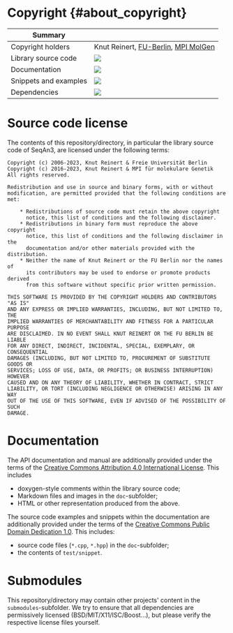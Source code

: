 # Copyright {#about_copyright}

| Summary                   |                                                                                            |
|---------------------------|--------------------------------------------------------------------------------------------|
| Copyright holders         | Knut Reinert, [FU-Berlin](https://fu-berlin.de), [MPI MolGen](https://www.molgen.mpg.de/)  |
| Library source code       | ![](doc/about/copyright/bsdl_badge.svg)                                                    |
| Documentation             | ![](doc/about/copyright/ccby_badge.svg)                                                    |
| Snippets and examples     | ![](doc/about/copyright/cc0_badge.svg)                                                     |
| Dependencies              | ![](doc/about/copyright/copyfree_badge.svg)                                                |

# Source code license

The contents of this repository/directory, in particular the library
source code of SeqAn3, are licensed under the following terms:

```
Copyright (c) 2006-2023, Knut Reinert & Freie Universität Berlin
Copyright (c) 2016-2023, Knut Reinert & MPI für molekulare Genetik
All rights reserved.

Redistribution and use in source and binary forms, with or without
modification, are permitted provided that the following conditions are met:

    * Redistributions of source code must retain the above copyright
      notice, this list of conditions and the following disclaimer.
    * Redistributions in binary form must reproduce the above copyright
      notice, this list of conditions and the following disclaimer in the
      documentation and/or other materials provided with the distribution.
    * Neither the name of Knut Reinert or the FU Berlin nor the names of
      its contributors may be used to endorse or promote products derived
      from this software without specific prior written permission.

THIS SOFTWARE IS PROVIDED BY THE COPYRIGHT HOLDERS AND CONTRIBUTORS "AS IS"
AND ANY EXPRESS OR IMPLIED WARRANTIES, INCLUDING, BUT NOT LIMITED TO, THE
IMPLIED WARRANTIES OF MERCHANTABILITY AND FITNESS FOR A PARTICULAR PURPOSE
ARE DISCLAIMED. IN NO EVENT SHALL KNUT REINERT OR THE FU BERLIN BE LIABLE
FOR ANY DIRECT, INDIRECT, INCIDENTAL, SPECIAL, EXEMPLARY, OR CONSEQUENTIAL
DAMAGES (INCLUDING, BUT NOT LIMITED TO, PROCUREMENT OF SUBSTITUTE GOODS OR
SERVICES; LOSS OF USE, DATA, OR PROFITS; OR BUSINESS INTERRUPTION) HOWEVER
CAUSED AND ON ANY THEORY OF LIABILITY, WHETHER IN CONTRACT, STRICT
LIABILITY, OR TORT (INCLUDING NEGLIGENCE OR OTHERWISE) ARISING IN ANY WAY
OUT OF THE USE OF THIS SOFTWARE, EVEN IF ADVISED OF THE POSSIBILITY OF SUCH
DAMAGE.
```

# Documentation

The API documentation and manual are additionally provided under the
terms of the [Creative Commons Attribution 4.0 International License](https://creativecommons.org/licenses/by/4.0/).
This includes
  * doxygen-style comments within the library source code;
  * Markdown files and images in the `doc`-subfolder;
  * HTML or other representation produced from the above.

The source code examples and snippets within the documentation are
additionally provided under the terms of the
[Creative Commons Public Domain Dedication 1.0](https://creativecommons.org/publicdomain/zero/1.0/deed).
This includes:
  * source code files (`*.cpp`, `*.hpp`) in the `doc`-subfolder;
  * the contents of `test/snippet`.

# Submodules

This repository/directory may contain other projects' content in the
`submodules`-subfolder. We try to ensure that all dependencies are
permissively licensed (BSD/MIT/X11/ISC/Boost…), but please verify the
respective license files yourself.
